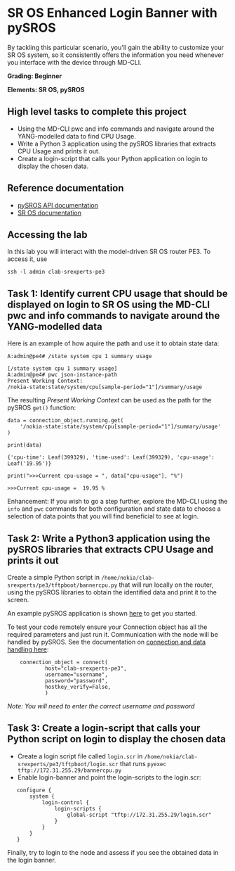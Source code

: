 # SR OS Enhanced Login Banner with pySROS

By tackling this particular scenario, you'll gain the ability to customize your SR OS system, so it consistently offers the information you need whenever you interface with the device through MD-CLI.

**Grading: Beginner**

**Elements: SR OS, pySROS**

## High level tasks to complete this project

* Using the MD-CLI pwc and info commands and navigate around the YANG-modelled data to find CPU Usage. 
* Write a Python 3 application using the pySROS libraries that extracts CPU Usage and prints it out.
* Create a login-script that calls your Python application on login to display the chosen data.

## Reference documentation

- [pySROS API documentation](https://network.developer.nokia.com/static/sr/learn/pysros/latest)
- [SR OS documentation](https://documentation.nokia.com/sr/)

## Accessing the lab
In this lab you will interact with the model-driven SR OS router PE3. To access it, use
```
ssh -l admin clab-srexperts-pe3
```


## Task 1: Identify current CPU usage that should be displayed on login to SR OS using the MD-CLI pwc and info commands to navigate around the YANG-modelled data

Here is an example of how aquire the path and use it to obtain state data:
```
A:admin@pe4# /state system cpu 1 summary usage

[/state system cpu 1 summary usage]
A:admin@pe4# pwc json-instance-path
Present Working Context:
/nokia-state:state/system/cpu[sample-period="1"]/summary/usage
```
The resulting _Present Working Context_ can be used as the path for the pySROS `get()` function:

```
data = connection_object.running.get(
    '/nokia-state:state/system/cpu[sample-period="1"]/summary/usage'
)

print(data)

{'cpu-time': Leaf(399329), 'time-used': Leaf(399329), 'cpu-usage': Leaf('19.95')}

print(">>>Current cpu-usage = ", data["cpu-usage"], "%")

>>>Current cpu-usage =  19.95 %
```

Enhancement: If you wish to go a step further, explore the MD-CLI using the `info` and `pwc` commands for both configuration and state data to choose a selection of data points that you will find beneficial to see at login.

## Task 2: Write a Python3 application using the pySROS libraries that extracts CPU Usage and prints it out

Create a simple Python script in `/home/nokia/clab-srexperts/pe3/tftpboot/bannercpu.py` that will run locally on the router, using the pySROS libraries to obtain the identified data and print it to the screen.

An example pySROS application is shown [here](./example_solution/bannercpu.py) to get you started.

To test your code remotely ensure your Connection object has all the required parameters and just run it. Communication with the node will be handled by pySROS. See the documentation on [connection and data handling here](https://network.developer.nokia.com/static/sr/learn/pysros/latest/pysros.html#module-pysros.management):


```
    connection_object = connect(
            host="clab-srexperts-pe3",
            username="username",
            password="password",
            hostkey_verify=False,
            )
```

*Note: You will need to enter the correct username and password*   

## Task 3: Create a login-script that calls your Python script on login to display the chosen data

* Create a login script file called `login.scr` in `/home/nokia/clab-srexperts/pe3/tftpboot/login.scr` that runs `pyexec tftp://172.31.255.29/bannercpu.py`
* Enable login-banner and point the login-scripts to the login.scr:
 ```
    configure {
        system {
            login-control {
                login-scripts {
                    global-script "tftp://172.31.255.29/login.scr"
                }
            }
        }
    }
 ```

Finally, try to login to the node and assess if you see the obtained data in the login banner.

